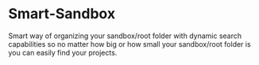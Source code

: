 # Smart-Sandbox
Smart way of organizing your sandbox/root folder with dynamic search capabilities so no matter how big or how small your sandbox/root folder is you can easily find your projects.
